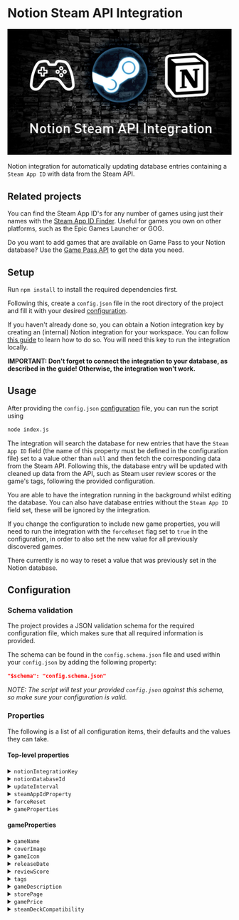 # Notion Steam API Integration

![Notion Steam API Integration banner](images/NotionSteamAPIIntegrationBanner.png)

Notion integration for automatically updating database entries containing a `Steam App ID` with data from the Steam API.

## Related projects

You can find the Steam App ID's for any number of games using just their names with the [Steam App ID Finder](https://github.com/NikkelM/Steam-App-ID-Finder). Useful for games you own on other platforms, such as the Epic Games Launcher or GOG.

Do you want to add games that are available on Game Pass to your Notion database? Use the [Game Pass API](https://github.com/NikkelM/Game-Pass-API) to get the data you need.

## Setup

Run `npm install` to install the required dependencies first.

Following this, create a `config.json` file in the root directory of the project and fill it with your desired [configuration](#configuration).

If you haven't already done so, you can obtain a Notion integration key by creating an (internal) Notion integration for your workspace.
You can follow [this guide](https://developers.notion.com/docs/create-a-notion-integration) to learn how to do so.
You will need this key to run the integration locally.

**IMPORTANT: Don't forget to connect the integration to your database, as described in the guide! Otherwise, the integration won't work.**

## Usage

After providing the `config.json` [configuration](#configuration) file, you can run the script using

```bash
node index.js
```

The integration will search the database for new entries that have the `Steam App ID` field (the name of this property must be defined in the configuration file) set to a value other than `null` and then fetch the corresponding data from the Steam API.
Following this, the database entry will be updated with cleaned up data from the API, such as Steam user review scores or the game's tags, following the provided configuration.

You are able to have the integration running in the background whilst editing the database.
You can also have database entries without the `Steam App ID` field set, these will be ignored by the integration.

If you change the configuration to include new game properties, you will need to run the integration with the `forceReset` flag set to `true` in the configuration, in order to also set the new value for all previously discovered games.

There currently is no way to reset a value that was previously set in the Notion database.

## Configuration

### Schema validation

The project provides a JSON validation schema for the required configuration file, which makes sure that all required information is provided.

The schema can be found in the `config.schema.json` file and used within your `config.json` by adding the following property:

```json
"$schema": "config.schema.json"
```

*NOTE: The script will test your provided `config.json` against this schema, so make sure your configuration is valid.*

### Properties

The following is a list of all configuration items, their defaults and the values they can take.

#### Top-level properties

<details>
<summary><code>notionIntegrationKey</code></summary>

The secret integration key for your Notion integration. Find it on your integration dashboard after creating a new integration on https://www.notion.so/my-integrations.

| Type | Default value | Possible values | Required |
|---|---|---|---|
| `string` | `""` | A valid Notion integration key | Yes |
</details>

<details>
<summary><code>notionDatabaseId</code></summary>

The ID of the database you want to run the integration on. You can find the ID in the URL of your database, e.g. https://www.notion.so/myworkspace/your-database-id.

| Type | Default value | Possible values | Required |
|---|---|---|---|
| `string` | `""` | A valid Notion database ID | Yes |
</details>

<details>
<summary><code>updateInterval</code></summary>

The interval in which the integration will check for updates to your Notion database. The value is in milliseconds. Must be at least 60000 (1 minute).

| Type | Default value | Possible values | Required |
|---|---|---|---|
| `integer` | 60000 | Integers >= 60000 | Yes |
</details>

<details>
<summary><code>steamAppIdProperty</code></summary>

The name of the property in your Notion database that contains the Steam App ID of the games.

| Type | Default value | Possible values | Required |
|---|---|---|---|
| `string` | `"Steam App ID"` | Any string | Yes |
</details>

<details>
<summary><code>forceReset</code></summary>

If true, the integration will reset the local database, fetch all Steam App ID's from the Notion database and refresh all game properties. This may take longer, depending on the size of your Notion database.

| Type | Default value | Possible values | Required |
|---|---|---|---|
| `boolean` | `false` | `true` or `false` | No |
</details>

<details>
<summary><code>gameProperties</code></summary>

Which game properties should be fetched when a new Steam game is detected, and the name of the corresponding field in the Notion database.

| Type | Default value | Possible values | Required |
|---|---|---|---|
| `object` | See item below | See sections below | Yes, and at least one property set. |

```json
"gameProperties": {
	"gameName": {
		"enabled": true,
		"notionProperty": "Game Name",
		"isPageTitle": true
	},
	"coverImage": true,
	"gameIcon": true,
	"releaseDate": {
		"enabled": true,
		"notionProperty": "Release Date",
		"format": "date"
	},
	"reviewScore": {
		"enabled": true,
		"notionProperty": "Review Score"
	},
	"tags": {
		"enabled": true,
		"notionProperty": "Tags"
	}
}
```
</details>

#### gameProperties

<details>
<summary><code>gameName</code></summary>

The name of the game as it appears on Steam. The database field in Notion must be of type "Text".

| Type | Default value | Possible values | Required |
|---|---|---|---|
| `object` | See item below | See sections below | No |

```json
"gameName": {
	"enabled": true,
	"notionProperty": "Game Name",
	"isPageTitle": true
}
```

<h3>Possible values</h3>

<h4><code>enabled</code></h4>

Whether or not the name of the game should be set in the database.

| Type | Default value | Possible values | Required |
|---|---|---|---|
| `boolean` | `true` | `true` or `false` | Yes |

<h4><code>notionProperty</code></h4>

The name of the Notion property to set the game name in.

| Type | Default value | Possible values | Required |
|---|---|---|---|
| `string` | `"Game Name"` | A valid Notion property name | Yes |

<h4><code>isPageTitle</code></h4>

Indicates if this property is the "Title" of the Notion page or not.

| Type | Default value | Possible values | Required |
|---|---|---|---|
| `boolean` | `true` | `true` or `false` | No |
</details>

<details>
<summary><code>coverImage</code></summary>

The cover image of the game as it appears on the shop page. Will be set as the cover image for the page if enabled.

| Type | Default value | Possible values | Required |
|---|---|---|---|
| `boolean` | `true` | `true` or `false` | No |

</details>

<details>
<summary><code>gameIcon</code></summary>

The icon of the game as it appears in the game library. Will be set as the icon for the page if enabled.

| Type | Default value | Possible values | Required |
|---|---|---|---|
| `boolean` | `true` | `true` or `false` | No |
</details>

<details>
<summary><code>releaseDate</code></summary>

The release date of the game. The database field in Notion must be of type "Date".

| Type | Default value | Possible values | Required |
|---|---|---|---|
| `object` | See item below | See sections below | No |

```json
"releaseDate": {
	"enabled": true,
	"notionProperty": "Release Date",
	"format": "date"
}
```

<h3>Possible values</h3>

<h4><code>enabled</code></h4>

Whether or not the release date of the game should be set in the database.

| Type | Default value | Possible values | Required |
|---|---|---|---|
| `boolean` | `true` | `true` or `false` | Yes |

<h4><code>notionProperty</code></h4>

The name of the Notion property to set the release date in.

| Type | Default value | Possible values | Required |
|---|---|---|---|
| `string` | `"Release Date"` | A valid Notion property name | Yes |

<h4><code>format</code></h4>

The format in which the release date should be set in the database. Can be either "date" or "datetime".

| Type | Default value | Possible values | Required |
|---|---|---|---|
| `string` | `"date"` | `"date"` or `"datetime"` | Yes |
</details>

<details>
<summary><code>reviewScore</code></summary>

The user review score from 0-100. The database field in Notion must be of type "Number".

| Type | Default value | Possible values | Required |
|---|---|---|---|
| `object` | See item below | See sections below | No |

```json
"reviewScore": {
	"enabled": true,
	"notionProperty": "Review Score"
}
```

<h3>Possible values</h3>

<h4><code>enabled</code></h4>

Whether or not the user review score should be set in the database.

| Type | Default value | Possible values | Required |
|---|---|---|---|
| `boolean` | `true` | `true` or `false` | Yes |

<h4><code>notionProperty</code></h4>

The name of the Notion property to set the user review score in.

| Type | Default value | Possible values | Required |
|---|---|---|---|
| `string` | `"Review Score"` | A valid Notion property name | Yes |
</details>

<details>
<summary><code>tags</code></summary>

The user-defined tags of the game as they can be seen on the store page. The database field in Notion must be of type "Multi-select".

| Type | Default value | Possible values | Required |
|---|---|---|---|
| `object` | See item below | See sections below | No |

```json
"tags": {
	"enabled": true,
	"notionProperty": "Tags",
	"language": "english"
}
```

<h3>Possible values</h3>

<h4><code>enabled</code></h4>

Whether or not the tags of the game should be set in the database.

| Type | Default value | Possible values | Required |
|---|---|---|---|
| `boolean` | `true` | `true` or `false` | Yes |

<h4><code>notionProperty</code></h4>

The name of the Notion property to set the tags in. This field must be of type "multi-select".

| Type | Default value | Possible values | Required |
|---|---|---|---|
| `string` | `"Tags"` | A valid Notion property name | Yes |

<h4><code>language</code></h4>

The language of the tags, e.g. "english" or "spanish".

| Type | Default value | Possible values | Required |
|---|---|---|---|
| `string` | `"english"` | Valid language names. Invalid names return an error from the Steam API. | Yes |

</details>

<details>
<summary><code>gameDescription</code></summary>

The short description of the game as it appears on the store page. The database field in Notion must be of type "Text".

| Type | Default value | Possible values | Required |
|---|---|---|---|
| `object` | See item below | See sections below | No |

```json
"gameDescription": {
	"enabled": true,
	"notionProperty": "Game Description"
}
```

<h3>Possible values</h3>

<h4><code>enabled</code></h4>

Whether or not the description of the game should be set in the database.

| Type | Default value | Possible values | Required |
|---|---|---|---|
| `boolean` | `true` | `true` or `false` | Yes |

<h4><code>notionProperty</code></h4>

The name of the Notion property to set the description in.

| Type | Default value | Possible values | Required |
|---|---|---|---|
| `string` | `"Game Description"` | A valid Notion property name | Yes |
</details>

<details>
<summary><code>storePage</code></summary>

The URL to the store page of the game. The database field in Notion must be of type "URL".

| Type | Default value | Possible values | Required |
|---|---|---|---|
| `object` | See item below | See sections below | No |

```json
"storePage": {
	"enabled": true,
	"notionProperty": "Store Page"
}
```

<h3>Possible values</h3>

<h4><code>enabled</code></h4>

Whether or not the store page URL should be set in the database.

| Type | Default value | Possible values | Required |
|---|---|---|---|
| `boolean` | `true` | `true` or `false` | Yes |

<h4><code>notionProperty</code></h4>

The name of the Notion property to set the store page URL in.

| Type | Default value | Possible values | Required |
|---|---|---|---|
| `string` | `"Store Page"` | A valid Notion property name | Yes |
</details>

<details>
<summary><code>gamePrice</code></summary>

The price of the game on Steam. Does not account for current sales or discounts (as this data would be outdated too quickly). The currency depends on your current country. The database field in Notion must be of type "Number".

| Type | Default value | Possible values | Required |
|---|---|---|---|
| `object` | See item below | See sections below | No |

```json
"gamePrice": {
	"enabled": true,
	"notionProperty": "Price"
}
```

<h3>Possible values</h3>

<h4><code>enabled</code></h4>

Whether or not the price of the game should be set in the database.

| Type | Default value | Possible values | Required |
|---|---|---|---|
| `boolean` | `true` | `true` or `false` | Yes |

<h4><code>notionProperty</code></h4>

The name of the Notion property to set the price in.

| Type | Default value | Possible values | Required |
|---|---|---|---|
| `string` | `"Price"` | A valid Notion property name | Yes |
</details>

<details>
<summary><code>steamDeckCompatibility</code></summary>

The Steam Deck Compatibility score, which can be one of "Verified", "Playable", "Unsupported" or "Unknown". The database field in Notion must be of type "Select".

| Type | Default value | Possible values | Required |
|---|---|---|---|
| `object` | See item below | See sections below | No |

```json
"steamDeckCompatibility": {
	"enabled": true,
	"notionProperty": "Steam Deck Compatibility"
}
```

<h3>Possible values</h3>

<h4><code>enabled</code></h4>

Whether or not the Steam Deck Compatibility score should be set in the database.

| Type | Default value | Possible values | Required |
|---|---|---|---|
| `boolean` | `true` | `true` or `false` | Yes |

<h4><code>notionProperty</code></h4>

The name of the Notion property to set the Steam Deck Compatibility score in.

| Type | Default value | Possible values | Required |
|---|---|---|---|
| `string` | `"Steam Deck Compatibility"` | A valid Notion property name | Yes |
</details>